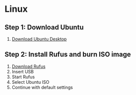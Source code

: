 # Linux

## Step 1: Download Ubuntu
1. [Download Ubuntu Desktop](https://ubuntu.com/download/desktop)

## Step 2: Install Rufus and burn ISO image
1. [Download Rufus](https://rufus.ie/)
2. Insert USB
3. Start Rufus
4. Select Ubuntu ISO
5. Continue with default settings
